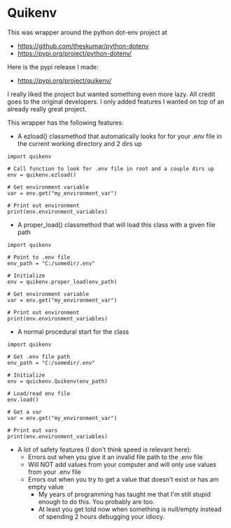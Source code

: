# Quikenv

This was wrapper around the python dot-env project at

- https://github.com/theskumar/python-dotenv
- https://pypi.org/project/python-dotenv/

Here is the pypi release I made:
- https://pypi.org/project/quikenv/

I really liked the project but wanted something even more lazy. All credit goes to the original developers. I only added features I wanted on top of an already really great project.

This wrapper has the following features:

- A ezload() classmethod that automatically looks for for your .env file in the current working directory and 2 dirs up
```{python}
import quikenv

# Call function to look for .env file in root and a couple dirs up
env = quikenv.ezload()

# Get environment variable
var = env.get("my_environment_var")

# Print out environment
print(env.environment_variables)

```

- A proper_load() classmethod that will load this class with a given file path
```{python}
import quikenv

# Point to .env file
env_path = "C:/somedir/.env"

# Initialize
env = quikenv.proper_load(env_path)

# Get environment variable
var = env.get("my_environment_var")

# Print out environment
print(env.environment_variables)
```

- A normal procedural start for the class
```{python}
import quikenv

# Get .env file path
env_path = "C:/somedir/.env"

# Initialize
env = quickenv.Quikenv(env_path)

# Load/read env file
env.load()

# Get a var
var = env.get("my_environment_var")

# Print out vars
print(env.environment_variables)
```
- A lot of safety features (I don't think speed is relevant here):
    - Errors out when you give it an invalid file path to the .env file
    - Will NOT add values from your computer and will only use values from your .env file
    - Errors out when you try to get a value that doesn't exist or has am empty value
        - My years of programming has taught me that I'm still stupid enough to do this. You probably are too.
        - At least you get told now when something is null/empty instead of spending 2 hours debugging your idiocy.